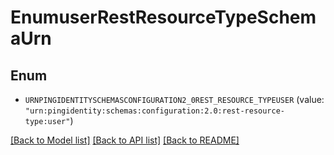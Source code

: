# EnumuserRestResourceTypeSchemaUrn

## Enum


* `URNPINGIDENTITYSCHEMASCONFIGURATION2_0REST_RESOURCE_TYPEUSER` (value: `"urn:pingidentity:schemas:configuration:2.0:rest-resource-type:user"`)


[[Back to Model list]](../README.md#documentation-for-models) [[Back to API list]](../README.md#documentation-for-api-endpoints) [[Back to README]](../README.md)


